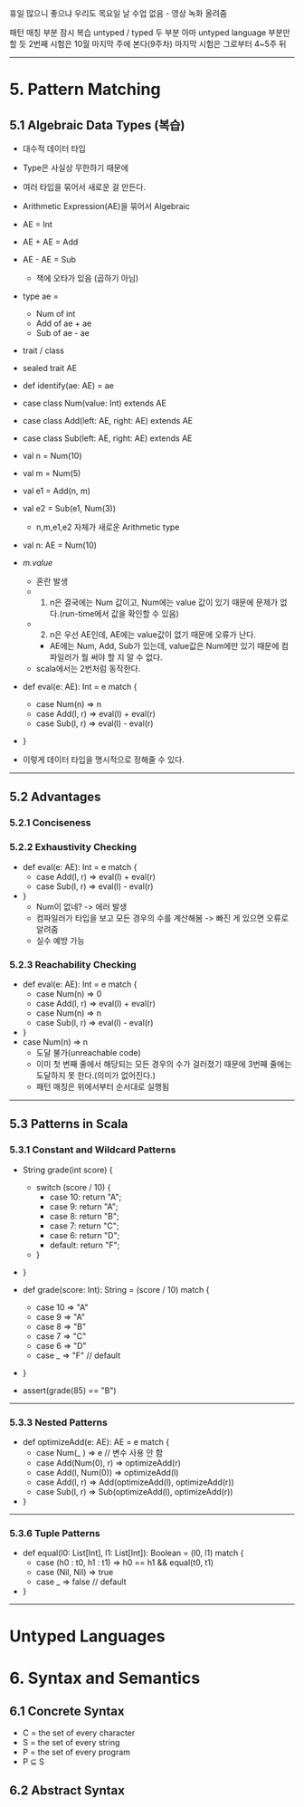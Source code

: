 휴일 많으니 좋으냐
우리도 목요일 날 수업 없음 - 영상 녹화 올려줌

패턴 매칭 부분 잠시 복습
untyped / typed 두 부분
아마 untyped language 부분만 할 듯
2번째 시험은 10월 마지막 주에 본다(9주차)
마지막 시험은 그로부터 4~5주 뒤

---
# 5. Pattern Matching
## 5.1 Algebraic Data Types (복습)
- 대수적 데이터 타입
- Type은 사실상 무한하기 때문에
- 여러 타입을 묶어서 새로운 걸 만든다.
- Arithmetic Expression(AE)을 묶어서 Algebraic

- AE = Int
- AE + AE = Add
- AE - AE = Sub
	- 책에 오타가 있음 (곱하기 아님)

- type ae = 
	- Num of int
	- Add of ae + ae
	- Sub of ae - ae

- trait / class

- sealed trait AE
- def identify(ae: AE) = ae

- case class Num(value: Int) extends AE
- case class Add(left: AE, right: AE) extends AE
- case class Sub(left: AE, right: AE) extends AE

- val n = Num(10)
- val m = Num(5)
- val e1 = Add(n, m)
- val e2 = Sub(e1, Num(3))
	- n,m,e1,e2 자체가 새로운 Arithmetic type

- val n: AE = Num(10)
- *m.value*
	- 혼란 발생
	- 1. n은 결국에는 Num 값이고, Num에는 value 값이 있기 때문에 문제가 없다.(run-time에서 값을 확인할 수 있음)
	- 2. n은 우선 AE인데, AE에는 value값이 없기 때문에 오류가 난다.
		- AE에는 Num, Add, Sub가 있는데, value값은 Num에만 있기 때문에 컴파일러가 뭘 써야 할 지 알 수 없다.
	- scala에서는 2번처럼 동작한다.

- def eval(e: AE): Int = e match { 
	- case Num(n) => n 
	- case Add(l, r) => eval(l) + eval(r) 
	- case Sub(l, r) => eval(l) - eval(r) 
- }
- 이렇게 데이터 타입을 명시적으로 정해줄 수 있다.

---
## 5.2 Advantages
### 5.2.1 Conciseness
### 5.2.2 Exhaustivity Checking
- def eval(e: AE): Int = e match {
	- case Add(l, r) => eval(l) + eval(r)
	- case Sub(l, r) => eval(l) - eval(r)
- }
	- Num이 없네? -> 에러 발생
	- 컴파일러가 타입을 보고 모든 경우의 수를 계산해봄 -> 빠진 게 있으면 오류로 알려줌
	- 실수 예방 가능

### 5.2.3 Reachability Checking
- def eval(e: AE): Int = e match { 
	- case Num(n) => 0 
	- case Add(l, r) => eval(l) + eval(r)
	- case Num(n) => n 
	- case Sub(l, r) => eval(l) - eval(r) 
- }
- case Num(n) => n
	- 도달 불가(unreachable code)
	- 이미 첫 번째 줄에서 해당되는 모든 경우의 수가 걸러졌기 때문에 3번째 줄에는 도달하지 못 한다.(의미가 없어진다.)
	- 패턴 매칭은 위에서부터 순서대로 실행됨

---
## 5.3 Patterns in Scala
### 5.3.1 Constant and Wildcard Patterns
- String grade(int score) { 
	- switch (score / 10) { 
		- case 10: return "A"; 
		- case 9: return "A"; 
		- case 8: return "B"; 
		- case 7: return "C"; 
		- case 6: return "D"; 
		- default: return "F"; 
	- } 
- }

- def grade(score: Int): String = (score / 10) match { 
	- case 10 => "A" 
	- case 9 => "A" 
	- case 8 => "B" 
	- case 7 => "C" 
	- case 6 => "D" 
	- case _ => "F" // default
- } 
- assert(grade(85) == "B")

---
### 5.3.3 Nested Patterns
- def optimizeAdd(e: AE): AE = e match { 
	- case Num(_ ) => e // 변수 사용 안 함
	- case Add(Num(0), r) => optimizeAdd(r) 
	- case Add(l, Num(0)) => optimizeAdd(l) 
	- case Add(l, r) => Add(optimizeAdd(l), optimizeAdd(r)) 
	- case Sub(l, r) => Sub(optimizeAdd(l), optimizeAdd(r)) 
- }

---
### 5.3.6 Tuple Patterns
- def equal(l0: List[Int], l1: List[Int]): Boolean = (l0, l1) match { 
	- case (h0 : t0, h1 : t1) => h0 == h1 && equal(t0, t1) 
	- case (Nil, Nil) => true 
	- case _ => false // default
- }

---
# Untyped Languages
# 6. Syntax and Semantics
## 6.1 Concrete Syntax
- C = the set of every character
- S = the set of every string
- P = the set of every program
- P $\subseteq$ S
## 6.2 Abstract Syntax
